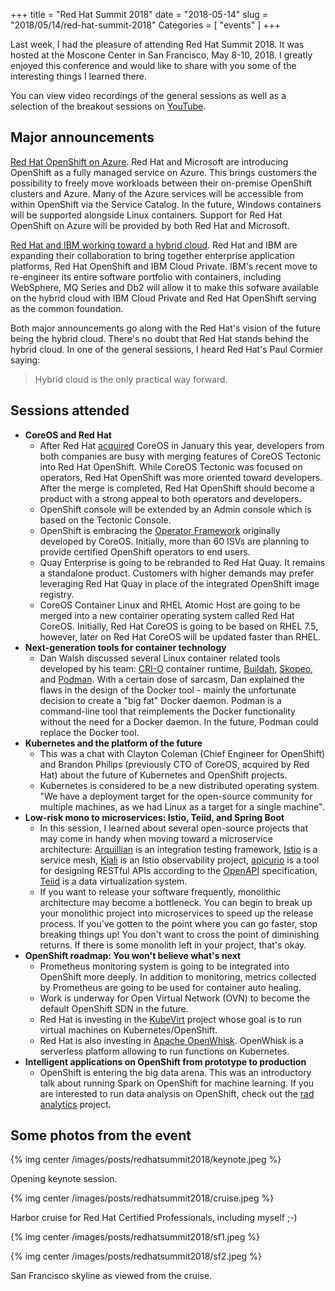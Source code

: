 +++
title = "Red Hat Summit 2018"
date = "2018-05-14"
slug = "2018/05/14/red-hat-summit-2018"
Categories = [ "events" ]
+++

Last week, I had the pleasure of attending Red Hat Summit 2018. It was hosted at the Moscone Center in San Francisco, May 8-10, 2018. I greatly enjoyed this conference and would like to share with you some of the interesting things I learned there.

<!--more-->

You can view video recordings of the general sessions as well as a selection of the breakout sessions on [YouTube](https://www.youtube.com/user/redhatsummit).

## Major announcements

[Red Hat OpenShift on Azure](https://www.redhat.com/en/about/press-releases/red-hat-and-microsoft-co-develop-first-red-hat-openshift-jointly-managed-service-public-cloud). Red Hat and Microsoft are introducing OpenShift as a fully managed service on Azure. This brings customers the possibility to freely move workloads between their on-premise OpenShift clusters and Azure. Many of the Azure services will be accessible from within OpenShift via the Service Catalog. In the future, Windows containers will be supported alongside Linux containers. Support for Red Hat OpenShift on Azure will be provided by both Red Hat and Microsoft.

[Red Hat and IBM working toward a hybrid cloud](https://www.redhat.com/en/about/press-releases/ibm-and-red-hat-join-forces-accelerate-hybrid-cloud-adoption). Red Hat and IBM are expanding their collaboration to bring together enterprise application platforms, Red Hat OpenShift and IBM Cloud Private. IBM's recent move to re-engineer its entire software portfolio with containers, including WebSphere, MQ Series and Db2 will allow it to make this sofware available on the hybrid cloud with IBM Cloud Private and Red Hat OpenShift serving as the common foundation.

Both major announcements go along with the Red Hat's vision of the future being the hybrid cloud. There's no doubt that Red Hat stands behind the hybrid cloud. In one of the general sessions, I heard Red Hat's Paul Cormier saying:

> Hybrid cloud is the only practical way forward.

## Sessions attended

- **CoreOS and Red Hat**
  - After Red Hat [acquired](https://www.redhat.com/en/about/press-releases/red-hat-acquire-coreos-expanding-its-kubernetes-and-containers-leadership) CoreOS in January this year, developers from both companies are busy with merging features of CoreOS Tectonic into Red Hat OpenShift. While CoreOS Tectonic was focused on operators, Red Hat OpenShift was more oriented toward developers. After the merge is completed, Red Hat OpenShift should become a product with a strong appeal to both operators and developers.
  - OpenShift console will be extended by an Admin console which is based on the Tectonic Console.
  - OpenShift is embracing the [Operator Framework](https://github.com/operator-framework) originally developed by CoreOS. Initially, more than 60 ISVs are planning to provide certified OpenShift operators to end users.
  - Quay Enterprise is going to be rebranded to Red Hat Quay. It remains a standalone product. Customers with higher demands may prefer leveraging Red Hat Quay in place of the integrated OpenShift image registry.
  - CoreOS Container Linux and RHEL Atomic Host are going to be merged into a new container operating system called Red Hat CoreOS. Initially, Red Hat CoreOS is going to be based on RHEL 7.5, however, later on Red Hat CoreOS will be updated faster than RHEL.
- **Next-generation tools for container technology**
  - Dan Walsh discussed several Linux container related tools developed by his team: [CRI-O](https://github.com/kubernetes-incubator/cri-o) container runtime, [Buildah](https://github.com/projectatomic/buildah), [Skopeo](https://github.com/projectatomic/skopeo/), and [Podman](https://github.com/projectatomic/libpod). With a certain dose of sarcasm, Dan explained the flaws in the design of the Docker tool -  mainly the unfortunate decision to create a "big fat" Docker daemon. Podman is a command-line tool that reimplements the Docker functionality without the need for a Docker daemon. In the future, Podman could replace the Docker tool.
- **Kubernetes and the platform of the future**
  - This was a chat with Clayton Coleman (Chief Engineer for OpenShift) and Brandon Philips (previously CTO of CoreOS, acquired by Red Hat) about the future of Kubernetes and OpenShift projects.
  - Kubernetes is considered to be a new distributed operating system. "We have a deployment target for the open-source community for multiple machines, as we had Linux as a target for a single machine".
- **Low-risk mono to microservices: Istio, Teiid, and Spring Boot**
  - In this session, I learned about several open-source projects that may come in handy when moving toward a microservice architecture: [Arquillian](http://arquillian.org/) is an integration testing framework, [Istio](https://istio.io/) is a service mesh, [Kiali](https://github.com/kiali/kiali) is an Istio observability project, [apicurio](https://www.apicur.io/) is a tool for designing RESTful APIs according to the [OpenAPI](https://github.com/OAI/OpenAPI-Specification) specification, [Teiid](http://teiid.jboss.org/) is a data virtualization system.
  - If you want to release your software frequently, monolithic architecture may become a bottleneck. You can begin to break up your monolithic project into microservices to speed up the release process. If you've gotten to the point where you can go faster, stop breaking things up! You don't want to cross the point of diminishing returns. If there is some monolith left in your project, that's okay.
- **OpenShift roadmap: You won't believe what's next**
  - Prometheus monitoring system is going to be integrated into OpenShift more deeply. In addition to monitoring, metrics collected by Prometheus are going to be used for container auto healing.
  - Work is underway for Open Virtual Network (OVN) to become the default OpenShift SDN in the future.
  - Red Hat is investing in the [KubeVirt](https://github.com/kubevirt) project whose goal is to run virtual machines on Kubernetes/OpenShift.
  - Red Hat is also investing in [Apache OpenWhisk](https://openwhisk.apache.org/). OpenWhisk is a serverless platform allowing to run functions on Kubernetes.
- **Intelligent applications on OpenShift from prototype to production**
  - OpenShift is entering the big data arena. This was an introductory talk about running Spark on OpenShift for machine learning. If you are interested to run data analysis on OpenShift, check out the [rad analytics](https://radanalytics.io/) project.

## Some photos from the event

{% img center /images/posts/redhatsummit2018/keynote.jpeg %}

Opening keynote session.

{% img center /images/posts/redhatsummit2018/cruise.jpeg %}

Harbor cruise for Red Hat Certified Professionals, including myself ;-)

{% img center /images/posts/redhatsummit2018/sf1.jpeg %}

{% img center /images/posts/redhatsummit2018/sf2.jpeg %}

San Francisco skyline as viewed from the cruise.

